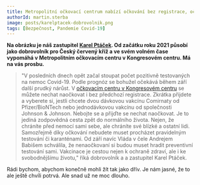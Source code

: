 ```yaml
---
title: Metropolitní očkovací centrum nabízí očkování bez registrace, očkujte se 
authorId: martin.sterba
image: posts/karelptacek-dobrovolnik.png
tags: [Bezpečnost, Pandemie Covid-19]
---
```


**Na obrázku je náš zastupitel [Karel Ptáček](https://praha8.pirati.cz/lide/karel-ptacek.html). Od začátku roku 2021 působí jako dobrovolník pro Český červený kříž a ve svém volném čase vypomáhá v Metropolitním očkovacím centru v Kongresovém centru. Má na vás prosbu.**

>"V posledních dnech opět začal stoupat počet pozitivně testovaných na nemoc Covid-19. Podle prognóz se bohužel očekává během září další prudký nárůst. V [očkovacím centru v Kongresovém centru](https://www.mediconas.cz/cs/ockovaci-centrum-praha) se můžete nechat naočkovat i bez předchozí registrace. Zkrátka přijdete a vyberete si, jestli chcete dvou dávkovou vakcínu Comirnaty od Pfizer/BioNTech nebo jednodávkovou vakcínu od společnosti Johnson & Johnson. Nebojte se a přijďte se nechat naočkovat. Je to jediná zodpovědná cesta zpět do normálního života. Nejen, že chráníte před nemocí sami sebe, ale chráníte své blízké a ostatní lidi. Samozřejmě díky očkování nebudete muset procházet pravidelným testování či karanténami. Od září navíc Vláda v čele Andrejem Babišem schválila, že nenaočkovaní si budou muset hradit preventivní testování sami. Vakcinace je cestou nejen k ochraně zdraví, ale i ke svobodnějšímu životu," říká dobrovolník a a zastupitel Karel Ptáček.

Rádi bychom, abychom konečně mohli žít tak jako dřív. Je nám jasné, že to ale ještě chvíli potrvá. Ale snad už ne moc dlouho.
